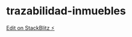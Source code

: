 # trazabilidad-inmuebles

[Edit on StackBlitz ⚡️](https://stackblitz.com/edit/trazabilidad-inmuebles)